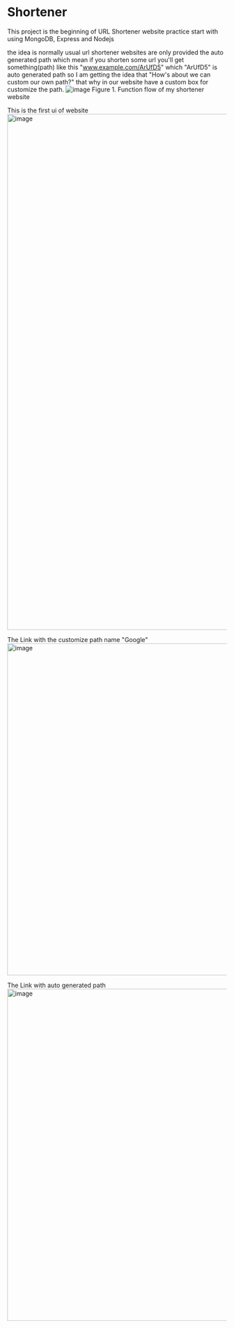 # Shortener
This project is the beginning of URL Shortener website practice start with using MongoDB, Express and Nodejs 

the idea is normally usual url shortener websites are only provided the auto generated path 
which mean if you shorten some url you'll get something(path) like this "www.example.com/ArUfD5" which "ArUfD5" is auto generated path
so I am getting the idea that "How's about we can custom our own path?" that why in our website have a custom box for customize
the path.
![image](https://github.com/Pateezai/Shortener/assets/63127601/3867568a-ccf0-4afc-bf02-66d95b27c18a)
Figure 1. Function flow of my shortener website

This is the first ui of website 
<img width="1184" alt="image" src="https://github.com/Pateezai/Shortener/assets/63127601/975c12a9-8d92-4e87-b556-cbfadb63052b">

The Link with the customize path name "Google"
<img width="762" alt="image" src="https://github.com/Pateezai/Shortener/assets/63127601/f02d5526-385d-480f-8316-dc8be0899110">

The Link with auto generated path
<img width="762" alt="image" src="https://github.com/Pateezai/Shortener/assets/63127601/d4acb3a2-be21-4650-97f1-839c09b82852">
